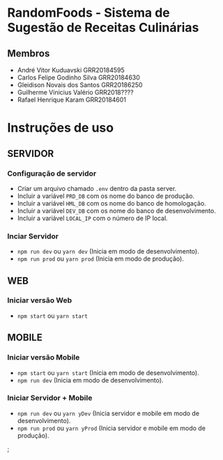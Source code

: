 # RandomFoods - Sistema de Sugestão de Receitas Culinárias
## Membros
  - André Vitor Kuduavski GRR20184595
  - Carlos Felipe Godinho Silva GRR20184630
  - Gleidison Novais dos Santos GRR20186250
  - Guilherme Vinicius Valério GRR2018????
  - Rafael Henrique Karam GRR20184601

# Instruções de uso
## SERVIDOR
### Configuração de servidor
  - Criar um arquivo chamado `.env` dentro da pasta server.
  - Incluir a variável `PRD_DB` com os nome do banco de produção.
  - Incluir a variável `HML_DB` com os nome do banco de homologação.
  - Incluir a variável `DEV_DB` com os nome do banco de desenvolvimento.
  - Incluir a variável `LOCAL_IP` com o número de IP local.
### Inciar Servidor
  - `npm run dev` ou `yarn dev` (Inicia em modo de desenvolvimento).
  - `npm run prod` ou `yarn prod` (Inicia em modo de produção).

## WEB
### Iniciar versão Web
  - `npm start` ou `yarn start`

## MOBILE
### Iniciar versão Mobile
  - `npm start` ou `yarn start` (Inicia em modo de desenvolvimento).
  - `npm run dev` (Inicia em modo de desenvolvimento).

### Iniciar Servidor + Mobile
  - `npm run dev` ou `yarn yDev` (Inicia servidor e mobile em modo de desenvolvimento).
  - `npm run prod` ou `yarn yProd` (Inicia servidor e mobile em modo de produção).



;